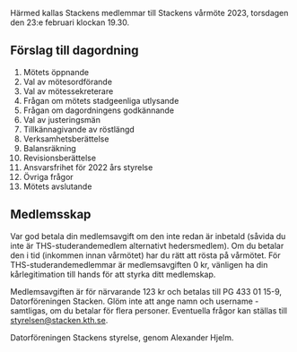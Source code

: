 <!-- 
.. title: Kallelse till vårmöte 2023
.. slug: varmote
.. date: 2023-02-10 14:00:00 CET
.. description: Kallelse till och dagordning för Stackens vårmöte 2023.
.. category: 2023
-->

Härmed kallas Stackens medlemmar till Stackens vårmöte 2023, torsdagen
den 23:e februari klockan 19.30.

<!-- TEASER_END -->

## Förslag till dagordning

1. Mötets öppnande
2. Val av mötesordförande
3. Val av mötessekreterare
4. Frågan om mötets stadgeenliga utlysande
5. Frågan om dagordningens godkännande
6. Val av justeringsmän
7. Tillkännagivande av röstlängd
8. Verksamhetsberättelse
9. Balansräkning
10. Revisionsberättelse
11. Ansvarsfrihet för 2022 års styrelse
12. Övriga frågor
13. Mötets avslutande

## Medlemsskap

Var god betala din medlemsavgift om den inte redan är inbetald (såvida
du inte är THS-studerandemedlem alternativt hedersmedlem).
Om du betalar den i tid (inkommen innan vårmötet) har du rätt att
rösta på vårmötet.
För THS-studerandemedlemmar är medlemsavgiften 0 kr, vänligen ha
din kårlegitimation till hands för att styrka ditt medlemskap.

Medlemsavgiften är för närvarande 123 kr och betalas till PG 433 01 15-9,
Datorföreningen Stacken.
Glöm inte att ange namn och username - samtligas, om du betalar för
flera personer.
Eventuella frågor kan ställas till styrelsen@stacken.kth.se.

Datorföreningen Stackens styrelse, genom Alexander Hjelm.
